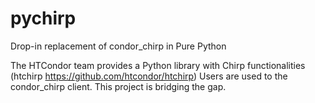 # pychirp
Drop-in replacement of condor_chirp in Pure Python

The HTCondor team provides a Python library with Chirp functionalities (htchirp https://github.com/htcondor/htchirp)
Users are used to the condor_chirp client. This project is bridging the gap.
